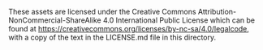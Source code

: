 These assets are licensed under the Creative Commons Attribution-NonCommercial-ShareAlike 4.0 International Public 
License which can be found at <https://creativecommons.org/licenses/by-nc-sa/4.0/legalcode>, with a copy of the text in
the LICENSE.md file in this directory.